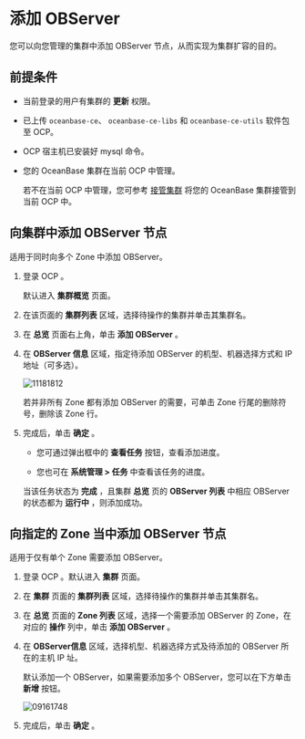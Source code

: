# 添加 OBServer

您可以向您管理的集群中添加 OBServer 节点，从而实现为集群扩容的目的。

## 前提条件

* 当前登录的用户有集群的 **更新** 权限。
* 已上传 `oceanbase-ce`、 `oceanbase-ce-libs` 和 `oceanbase-ce-utils` 软件包至 OCP。
* OCP 宿主机已安装好 mysql 命令。

* 您的 OceanBase 集群在当前 OCP 中管理。

  若不在当前 OCP 中管理，您可参考 [接管集群](../1.takeover-cluster.md) 将您的 OceanBase 集群接管到当前 OCP 中。
  
## 向集群中添加 OBServer 节点

适用于同时向多个 Zone 中添加 OBServer。

1. 登录 OCP 。

   默认进入 **集群概览** 页面。

2. 在该页面的 **集群列表** 区域，选择待操作的集群并单击其集群名。

3. 在 **总览** 页面右上角，单击 **添加 OBServer** 。

4. 在 **OBServer 信息** 区域，指定待添加 OBServer 的机型、机器选择方式和 IP 地址（可多选）。

   ![11181812](https://help-static-aliyun-doc.aliyuncs.com/assets/img/zh-CN/3785987361/p355152.png)

   若并非所有 Zone 都有添加 OBServer 的需要，可单击 Zone 行尾的删除符号，删除该 Zone 行。

5. 完成后，单击 **确定** 。

   * 您可通过弹出框中的 **查看任务** 按钮，查看添加进度。

   * 您也可在 **系统管理 \> 任务** 中查看该任务的进度。

   当该任务状态为 **完成** ，且集群 **总览** 页的 **OBServer 列表** 中相应 OBServer 的状态都为 **运行中** ，则添加成功。

## 向指定的 Zone 当中添加 OBServer 节点

适用于仅有单个 Zone 需要添加 OBServer。

1. 登录 OCP 。默认进入 **集群** 页面。

2. 在 **集群** 页面的 **集群列表** 区域，选择待操作的集群并单击其集群名。

3. 在 **总览** 页面的 **Zone 列表** 区域，选择一个需要添加 OBServer 的 Zone，在对应的 **操作** 列中，单击 **添加 OBServer** 。

4. 在 **OBServer信息** 区域，选择机型、机器选择方式及待添加的 OBServer 所在的主机 IP 址。

   默认添加一个 OBServer，如果需要添加多个 OBServer，您可以在下方单击 **新增** 按钮。

   ![09161748](https://help-static-aliyun-doc.aliyuncs.com/assets/img/zh-CN/8060562361/p327389.png)

5. 完成后，单击 **确定** 。
